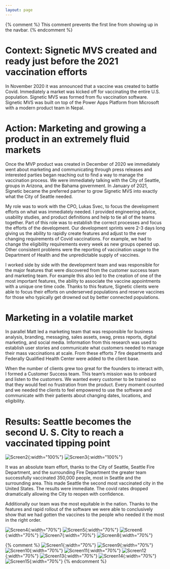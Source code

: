 ```yaml
---
layout: page
---
```

{% comment %}
This comment prevents the first line from showing up in the navbar.
{% endcomment %}

# Context: Signetic MVS created and ready just before the 2021 vaccination efforts
In November 2020 it was announced that a vaccine was created to battle Covid. Immediately a market was kicked off for vaccinating the entire U.S. population. Signetic MVS was formed from flu vaccination software. Signetic MVS was built on top of the Power Apps Platform from Microsoft with a modern product team in Nepal.


# Action: Marketing and growing a product in an extremely fluid markets
Once the MVP product was created in December of 2020 we immediately went about marketing and communicating through press releases and interested parties began reaching out to find a way to manage the vaccination process. We were immediately talking with the City of Seattle, groups in Arizona, and the Bahama government. In January of 2021, Signetic became the preferred partner to grow Signetic MVS into exactly what the City of Seattle needed.

My role was to work with the CPO, Lukas Svec, to focus the development efforts on what was immediately needed. I provided engineering advice, usability studies, and product definitions and help to tie all of the teams together. Part of this role was to establish the correct processes and focus the efforts of the development. Our development sprints were 2-3 days long giving us the ability to rapidly create features and adjust to the ever changing requirements of Covid vaccinations. For example, we had to change the eligibility requirements every week as new groups opened up. Other consistent problems were the reporting of vaccination usage to the Department of Health and the unpredictable supply of vaccines.

I worked side by side with the development team and was responsible for the major features that were discovered from the customer success team and marketing team. For example this also led to the creation of one of the most important features, the ability to associate the vaccine appointments with a unique one time code. Thanks to this feature, Signetic clients were able to focus their efforts on underserved populations and reserve vaccines for those who typically get drowned out by better connected populations.

# Marketing in a volatile market
In parallel Matt led a marketing team that was responsible for business analysis, branding, messaging, sales assets, swag, press reports, digital marketing, and social media. Information from this research was used to establish user stories and communicate what customers needed to manage their mass vaccinations at scale.  From these efforts 7 fire departments and Federally Qualified Health Center were added to the client base.


When the number of clients grew too great for the founders to interact with, I formed a Customer Success team. This team’s mission was to onboard and listen to the customers. We wanted every customer to be trained so that they would feel no frustration from the product. Every moment counted and we needed the clients to feel empowered to use the software and communicate with their patients about changing dates, locations, and eligibility.

# Results: Seattle becomes the second U. S. City to reach a vaccinated tipping point
![Screen2](/assets/images/portfolio/signetic/Signetic2.png){:width="100%"}
![Screen3](/assets/images/portfolio/signetic/Signetic3.png){:width="100%"}


It was an absolute team effort, thanks to the City of Seattle, Seattle Fire Department, and the surrounding Fire Department the greater team successfully vaccinated 350,000 people, most in Seattle and the surrounding area. This made Seattle the second most vaccinated city in the United States. The results were immediate. The covid rates dropped dramatically allowing the City to reopen with confidence.

Additionally our team was the most equitable in the nation. Thanks to the features and rapid rollout of the software we were able to conclusively show that we had gotten the vaccines to the people who needed it the most in the right order.




![Screen4](/assets/images/portfolio/signetic/Signetic4.png){:width="70%"}
![Screen5](/assets/images/portfolio/signetic/Signetic5.png){:width="70%"}
![Screen6](/assets/images/portfolio/signetic/Signetic6.png){:width="70%"}
![Screen7](/assets/images/portfolio/signetic/Signetic7.png){:width="70%"}
![Screen8](/assets/images/portfolio/signetic/Signetic8.png){:width="70%"}

{% comment %}
![Screen1](/assets/images/portfolio/signetic/Signetic1.png){:width="70%"}
![Screen9](/assets/images/portfolio/signetic/Signetic9.png){:width="70%"}
![Screen10](/assets/images/portfolio/signetic/Signetic10.png){:width="70%"}
![Screen11](/assets/images/portfolio/signetic/Signetic11.png){:width="70%"}
![Screen12](/assets/images/portfolio/signetic/Signetic12.png){:width="70%"}
![Screen13](/assets/images/portfolio/signetic/Signetic13.png){:width="70%"}
![Screen14](/assets/images/portfolio/signetic/Signetic14.png){:width="70%"}
![Screen15](/assets/images/portfolio/signetic/Signetic15.png){:width="70%"}
{% endcomment %}
